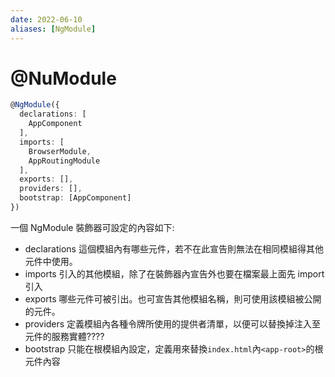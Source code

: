 ```yaml
---
date: 2022-06-10
aliases: [NgModule]
---
```


# @NuModule

```ts
@NgModule({
  declarations: [
    AppComponent
  ],
  imports: [
    BrowserModule,
    AppRoutingModule
  ],
  exports: [],
  providers: [],
  bootstrap: [AppComponent]
})
```

一個 NgModule 裝飾器可設定的內容如下:

-   declarations
    這個模組內有哪些元件，若不在此宣告則無法在相同模組得其他元件中使用。
-   imports
    引入的其他模組，除了在裝飾器內宣告外也要在檔案最上面先 import 引入
-   exports
    哪些元件可被引出。也可宣告其他模組名稱，則可使用該模組被公開的元件。
-   providers
    定義模組內各種令牌所使用的提供者清單，以便可以替換掉注入至元件的服務實體????
-   bootstrap
    只能在根模組內設定，定義用來替換`index.html`內`<app-root>`的根元件內容
